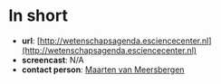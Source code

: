 # In short

- **url**: [http://wetenschapsagenda.esciencecenter.nl](http://wetenschapsagenda.esciencecenter.nl)
- **screencast**: N/A
- **contact person**: [Maarten van Meersbergen](https://www.esciencecenter.nl/profile/maarten-van-meersbergen-msc)

